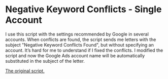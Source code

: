 # Negative Keyword Conflicts - Single Account

I use this script with the settings recommended by Google in several accounts. When conflicts are found, the script sends me letters with the subject "Negative Keyword Conflicts Found", but without specifying an account. It’s hard for me to understand if I fixed the conflicts. I modified the script and now the Google Ads account name will be automatically substituted in the subject of the letter.

[The original script.](https://developers.google.com/google-ads/scripts/docs/solutions/negative-keyword-conflicts)
